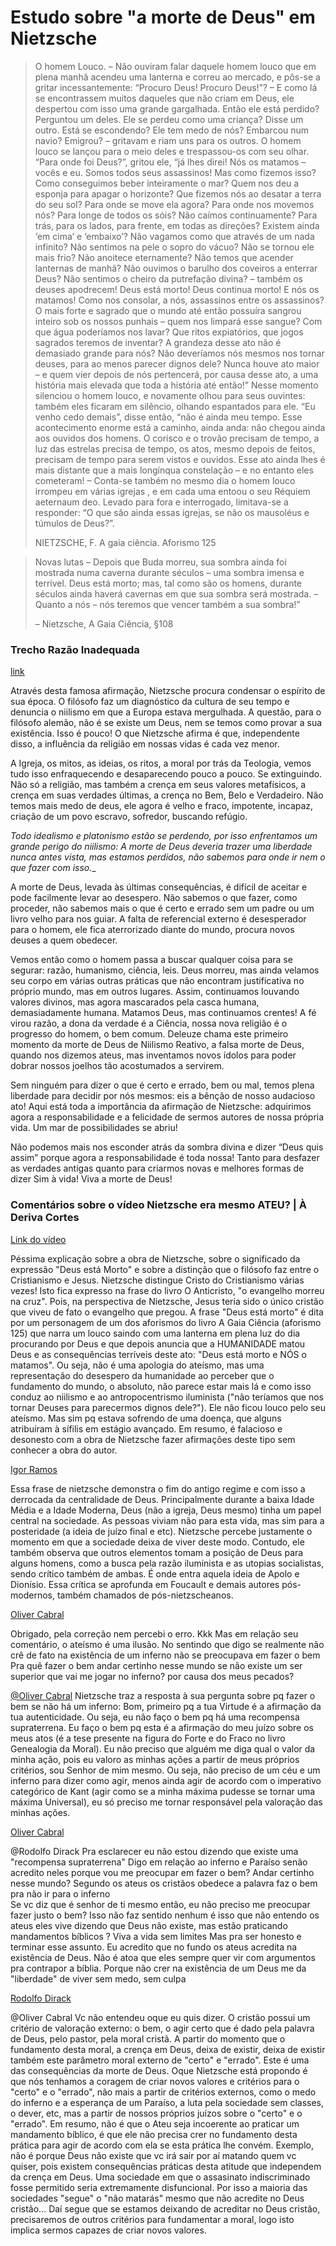 # Estudo sobre "a morte de Deus" em Nietzsche 

> O homem Louco. – Não ouviram falar daquele homem louco que em plena manhã acendeu uma lanterna e correu ao mercado, e pôs-se a gritar incessantemente:
> “Procuro Deus! Procuro Deus!”? – E como lá se encontrassem muitos daqueles que não criam em Deus, ele despertou com isso uma grande gargalhada.
> Então ele está perdido? Perguntou um deles. Ele se perdeu como uma criança? Disse um outro. Está se escondendo? Ele tem medo de nós?
> Embarcou num navio? Emigrou? – gritavam e riam uns para os outros. O homem louco se lançou para o meio deles e
> trespassou-os com seu olhar. “Para onde foi Deus?”, gritou ele, “já lhes direi! Nós os matamos – vocês e eu.
> Somos todos seus assassinos! Mas como fizemos isso? Como conseguimos beber inteiramente o mar? Quem nos deu a
> esponja para apagar o horizonte? Que fizemos nós ao desatar a terra do seu sol? Para onde se move ela agora?
> Para onde nos movemos nós? Para longe de todos os sóis? Não caímos continuamente? Para trás, para os lados,
> para frente, em todas as direções? Existem ainda ‘em cima’ e ‘embaixo’? Não vagamos como que através de um
> nada infinito? Não sentimos na pele o sopro do vácuo? Não se tornou ele mais frio? Não anoitece eternamente? 
> Não temos que acender lanternas de manhã? Não ouvimos o barulho dos coveiros a enterrar Deus? Não sentimos o
> cheiro da putrefação divina? – também os deuses apodrecem! Deus está morto! Deus continua morto! E nós os matamos!
> Como nos consolar, a nós, assassinos entre os assassinos? O mais forte e sagrado que o mundo até então possuíra sangrou
> inteiro sob os nossos punhais – quem nos limpará esse sangue? Com que água poderíamos nos lavar? Que ritos expiatórios,
> que jogos sagrados teremos de inventar? A grandeza desse ato não é demasiado grande para nós? Não deveríamos nós mesmos
> nos tornar deuses, para ao menos parecer dignos dele? Nunca houve ato maior – e quem vier depois de nós pertencerá,
> por causa desse ato, a uma história mais elevada que toda a história até então!” Nesse momento silenciou o homem louco,
> e novamente olhou para seus ouvintes: também eles ficaram em silêncio, olhando espantados para ele.
> “Eu venho cedo demais”, disse então, “não é ainda meu tempo. Esse acontecimento enorme está a caminho,
> ainda anda: não chegou ainda aos ouvidos dos homens. O corisco e o trovão precisam de tempo, a luz das
> estrelas precisa de tempo, os atos, mesmo depois de feitos, precisam de tempo para serem vistos e ouvidos.
> Esse ato ainda lhes é mais distante que a mais longínqua constelação – e no entanto eles cometeram! – Conta-se
> também no mesmo dia o homem louco irrompeu em várias igrejas , e em cada uma entoou o seu Réquiem aeternaum deo.
> Levado para fora e interrogado, limitava-se a responder: “O que são ainda essas igrejas, se não os mausoléus e túmulos de Deus?”.
>
> NIETZSCHE, F. A gaia ciência. Aforismo 125

> Novas lutas – Depois que Buda morreu, sua sombra ainda foi mostrada numa caverna durante séculos
> – uma sombra imensa e terrível. Deus está morto; mas, tal como são os homens,
> durante séculos ainda haverá cavernas em que sua sombra será mostrada. – Quanto a nós – nós teremos que vencer também a sua sombra!”
>
>– Nietzsche, A Gaia Ciência, §108


### Trecho Razão Inadequada

[link](https://razaoinadequada.com/2013/05/03/deus-esta-morto/)

Através desta famosa afirmação, Nietzsche procura condensar o espírito de sua época.
O filósofo faz um diagnóstico da cultura de seu tempo e denuncia o niilismo em que a Europa estava mergulhada.
A questão, para o filósofo alemão, não é se existe um Deus, nem se temos como provar a sua existência.
Isso é pouco! O que Nietzsche afirma é que, independente disso, a influência da religião em nossas vidas é cada vez menor.

A Igreja, os mitos, as ideias, os ritos, a moral por trás da Teologia, vemos tudo isso enfraquecendo e
desaparecendo pouco a pouco. Se extinguindo. Não só a religião, mas também a crença em seus valores metafísicos,
a crença em suas verdades últimas, a crença no Bem, Belo e Verdadeiro. Não temos mais medo de deus, ele agora
é velho e fraco, impotente, incapaz, criação de um povo escravo, sofredor, buscando refúgio.

_Todo idealismo e platonismo estão se perdendo, por isso enfrentamos um grande perigo do niilismo:
A morte de Deus deveria trazer uma liberdade nunca antes vista, mas estamos perdidos, não sabemos para onde ir nem o que fazer com isso.__

A morte de Deus, levada às últimas consequências, é difícil de aceitar e pode facilmente levar ao desespero.
Não sabemos o que fazer, como proceder, não sabemos mais o que é certo e errado sem um padre ou um livro velho para nos guiar.
A falta de referencial externo é desesperador para o homem, ele fica aterrorizado diante do mundo, procura novos deuses a quem obedecer.

Vemos então como o homem passa a buscar qualquer coisa para se segurar: razão, humanismo, ciência, leis.
Deus morreu, mas ainda velamos seu corpo em várias outras práticas que não encontram justificativa no próprio mundo,
mas em outros lugares. Assim, continuamos louvando valores divinos, mas agora mascarados pela casca humana, demasiadamente humana.
Matamos Deus, mas continuamos crentes! A fé virou razão, a dona da verdade é a Ciência, nossa nova religião é o progresso do homem,
o bem comum. Deleuze chama este primeiro momento da morte de Deus de Niilismo Reativo, a falsa morte de Deus, quando nos dizemos ateus,
mas inventamos novos ídolos para poder dobrar nossos joelhos tão acostumados a servirem.

Sem ninguém para dizer o que é certo e errado, bem ou mal,
temos plena liberdade para decidir por nós mesmos: eis a bênção de nosso audacioso ato!
Aqui está toda a importância da afirmação de Nietzsche: adquirimos agora a responsabilidade e
a felicidade de sermos autores de nossa própria vida. Um mar de possibilidades se abriu!

Não podemos mais nos esconder atrás da sombra divina e dizer “Deus quis assim”
porque agora a responsabilidade é toda nossa! Tanto para desfazer as verdades antigas quanto
para criarmos novas e melhores formas de dizer Sim à vida! Viva a morte de Deus!

### Comentários sobre o vídeo Nietzsche era mesmo ATEU? | À Deriva Cortes

[Link do vídeo](https://www.youtube.com/watch?v=e6CfhmGG6Uw)

Péssima explicação sobre a obra de Nietzsche, sobre o significado da expressão "Deus está Morto" e sobre a distinção que o filósofo faz entre
o Cristianismo e Jesus. Nietzsche distingue Cristo do Cristianismo várias vezes! Isto fica expresso na frase do livro O Anticristo,
"o evangelho morreu na cruz". Pois, na perspectiva de Nietzsche, Jesus teria sido o único cristão que viveu de fato o evangelho que pregou.
A frase "Deus está morto" é dita por um personagem de um dos aforismos do livro A Gaia Ciência (aforismo 125) que narra um louco saindo
com uma lanterna em plena luz do dia procurando por Deus e que depois anuncia que a HUMANIDADE matou Deus e as consequências terríveis deste ato:
"Deus está morto e NÓS o matamos". Ou seja, não é uma apologia do ateísmo, mas uma representação do desespero da humanidade ao perceber que o
fundamento do mundo, o absoluto, não parece estar mais lá e como isso conduz ao niilismo e ao antropocentrismo iluminista ("não teríamos que
nos tornar Deuses para parecermos dignos dele?"). Ele não  ficou louco pelo seu ateísmo. Mas sim pq estava sofrendo de uma doença, que alguns
atribuíram à sífilis em estágio avançado. Em resumo, é falacioso e desonesto com a obra de Nietzsche
fazer afirmações deste tipo sem conhecer a obra do autor.

[Igor Ramos](https://www.youtube.com/watch?v=e6CfhmGG6Uw&lc=Ugw-zENYN0K9t9ZK67V4AaABAg.9ToRvTKuIbj9TqgT4z5NJL)

Essa frase de nietzsche demonstra o fim do antigo regime e com isso a derrocada da centralidade de Deus.
Principalmente durante a baixa Idade Média e a Idade Moderna, Deus (não a igreja, Deus mesmo) tinha um papel central na sociedade.
As pessoas viviam não para esta vida, mas sim para a posteridade (a ideia de juízo final e etc). Nietzsche percebe justamente o
momento em que a sociedade deixa de viver deste modo. Contudo, ele também observa que outros elementos tomam a posição de Deus
para alguns homens, como a busca pela razão iluminista e as utopias socialistas, sendo crítico também de ambas. É onde entra
aquela ideia de Apolo e Dionísio. Essa crítica se aprofunda em Foucault e demais autores pós-modernos, também chamados de pós-nietzscheanos.

[Oliver Cabral](https://www.youtube.com/watch?v=e6CfhmGG6Uw&lc=UgxLL2badj4GqlbKIAt4AaABAg.9Tm2szReX3n9Tm96rjCBCe)

Obrigado, pela correção nem percebi o erro. Kkk 
Mas em relação seu comentário,  o ateísmo é uma ilusão. No sentindo que digo se realmente não crê de fato
na existência de um inferno não se preocupava em fazer o bem Pra quê  fazer o bem andar certinho nesse mundo
se não existe um ser superior que vai me jogar no inferno? por causa dos meus pecados?

[@Oliver Cabral](https://www.youtube.com/watch?v=e6CfhmGG6Uw&lc=UgxLL2badj4GqlbKIAt4AaABAg.9Tm2szReX3n9TtR7zE_SFD) 
Nietzsche traz a resposta à sua pergunta sobre pq fazer o bem se não há um inferno: Bom, primeiro pq a tua Virtude é
a afirmação da tua autenticidade. Ou seja, eu não faço o bem pq há uma recompensa supraterrena. Eu faço o bem pq esta é
a afirmação do meu juízo sobre os meus atos (é a tese presente na figura do Forte e do Fraco no livro Genealogia da Moral).
Eu não preciso que alguém me diga qual o valor da minha ação, pois eu valoro as minhas ações a partir de meus próprios critérios,
sou Senhor de mim mesmo. Ou seja, não preciso de um céu e um inferno para dizer como agir, menos ainda agir de acordo com o
imperativo categórico de Kant (agir como se a minha máxima pudesse se tornar uma máxima Universal),
eu só preciso me tornar responsável pela valoração das minhas ações.

[Oliver Cabral](https://www.youtube.com/watch?v=e6CfhmGG6Uw&lc=UgxLL2badj4GqlbKIAt4AaABAg.9Tm2szReX3n9TtvAXhdatq)

 @Rodolfo Dirack   Pra esclarecer eu não estou dizendo que existe uma "recompensa supraterrena"
Digo em relação ao inferno e Paraíso senão acredito neles porque vou me preocupar em fazer o bem? Andar certinho nesse mundo?
Segundo os ateus os cristãos obedece a palavra faz o bem pra não ir para o inferno   
Se vc diz que é senhor de ti mesmo então, eu não preciso me preocupar fazer justo o bem? 
Isso não faz sentido nenhum é isso que não entendo os ateus eles vive dizendo que Deus não existe,
mas estão praticando mandamentos bíblicos ? Viva a vida sem limites 
Mas pra ser honesto e terminar esse assunto. Eu acredito que no fundo os ateus acredita na existência de Deus. 
Não é atoa que eles sempre quer vir com argumentos pra contrapor a bíblia.
Porque não crer na existência de um Deus me da "liberdade" de viver sem medo, sem  culpa

[Rodolfo Dirack](https://www.youtube.com/watch?v=e6CfhmGG6Uw&lc=UgxLL2badj4GqlbKIAt4AaABAg.9Tm2szReX3n9Tu0V7zeX4z)

@Oliver Cabral  Vc não entendeu oque eu quis dizer. O cristão possui um critério de valoração externo:
o bem, o agir certo que é dado pela palavra de Deus, pelo pastor, pela moral cristã. A partir do momento que
o fundamento desta moral, a crença em Deus, deixa de existir, deixa de existir também este parâmetro moral
externo de "certo" e "errado". Este é uma das consequências da morte de Deus. Oque Nietzsche está propondo
é que nós tenhamos a coragem de criar novos valores e critérios para o "certo" e o "errado", não mais a partir
de critérios externos, como o medo do inferno e a esperança de um Paraíso, a luta pela sociedade sem classes,
o dever, etc, mas a partir de nossos próprios juízos sobre o "certo" e o "errado". Em resumo, não é que o Ateu
seja incoerente ao praticar um mandamento bíblico, é que ele não precisa crer no fundamento desta prática para
agir de acordo com ela se esta prática lhe convém. Exemplo, não é porque Deus não existe que vc irá sair por aí
matando quem vc quiser, pois existem consequências práticas desta atitude que independem da crença em Deus.
Uma sociedade em que o assasinato indiscriminado fosse permitido seria extremamente disfuncional.
Por isso a maioria das sociedades "segue" o "não matarás" mesmo que não acredite no Deus cristão...
Daí segue que se estamos deixando de acreditar no Deus cristão, precisaremos de outros critérios para
fundamentar a moral, logo isto implica sermos capazes de criar novos valores.
